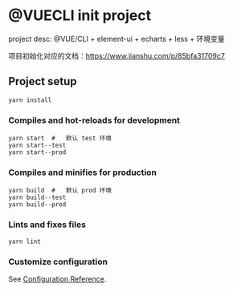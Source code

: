 # @VUECLI init project

project desc: @VUE/CLI + element-ui + echarts + less + 环境变量

项目初始化对应的文档：https://www.jianshu.com/p/85bfa31709c7

## Project setup
```
yarn install
```

### Compiles and hot-reloads for development
```
yarn start  #   默认 test 环境
yarn start--test
yarn start--prod
```

### Compiles and minifies for production
```
yarn build  #   默认 prod 环境
yarn build--test
yarn build--prod
```

### Lints and fixes files
```
yarn lint
```

### Customize configuration
See [Configuration Reference](https://cli.vuejs.org/config/).
